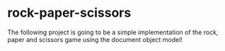 # rock-paper-scissors
The following project is going to be a simple implementation of the rock, paper and scissors game using the document object model! 

##
